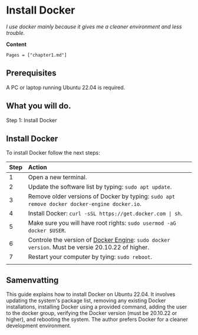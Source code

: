 # Install Docker

*I use docker mainly because it gives me a cleaner environment and less trouble.*

**Content**

```@contents
Pages = ["chapter1.md"]
```

## Prerequisites

A PC or laptop running Ubuntu 22.04 is required.

## What you will do.

Step 1: Install Docker

## Install Docker

To install Docker follow the next steps:

|Step        | Action      |
|:---------- | :---------- |
| 1 | Open a new terminal.|
| 2 | Update the software list by typing: `sudo apt update`. |
| 3 | Remove older versions of Docker by typing: `sudo apt remove docker docker-engine docker.io`. |
| 4 | Install Docker: `curl -sSL https://get.docker.com \| sh`. |
| 5 | Make sure you will have root rights: `sudo usermod -aG docker $USER`. |
| 6 | Controle the version of [Docker Engine](https://docs.docker.com/engine/release-notes/): `sudo docker version`. Must be versie 20.10.22 of higher. |
| 7 | Restart your computer by tying: `sudo reboot`. |
||

## Samenvatting

This guide explains how to install Docker on Ubuntu 22.04.  It involves updating the system's package list, removing any existing Docker installations, installing Docker using a provided command, adding the user to the docker group, verifying the Docker version (must be 20.10.22 or higher), and rebooting the system. The author prefers Docker for a cleaner development environment.

